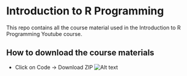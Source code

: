 # Introduction to R Programming
This repo contains all the course material used in the Introduction to R Programming Youtube course.

## How to download the course materials
- Click on Code -> Download ZIP
![ Alt text](https://s3.gifyu.com/images/Screen-Recording-2021-04-24-at-10.11.56-pm.gif)
